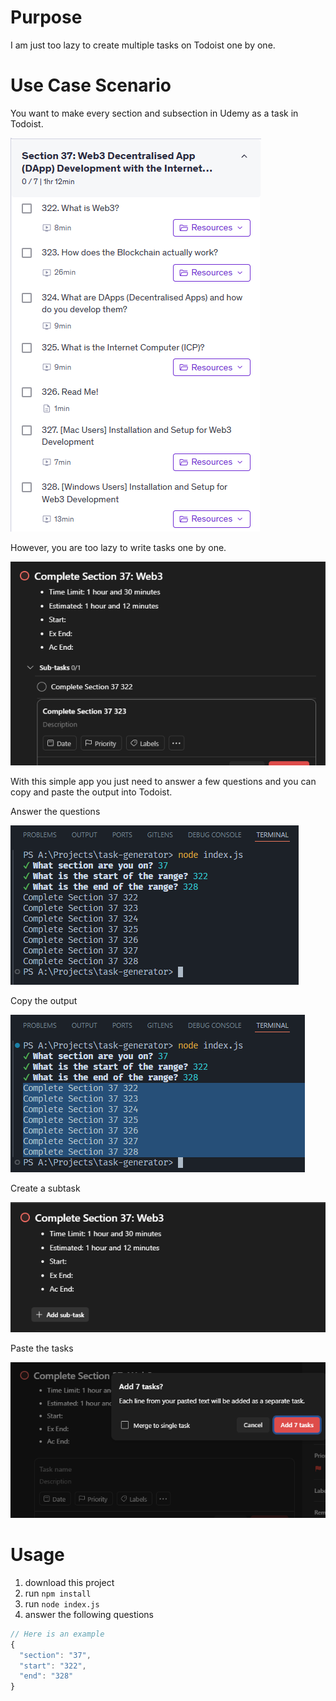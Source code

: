 # Purpose

I am just too lazy to create multiple tasks on Todoist one by one.

# Use Case Scenario

You want to make every section and subsection in Udemy as a task in Todoist.

![alt text](image.png)

However, you are too lazy to write tasks one by one.

![alt text](image-1.png)

With this simple app you just need to answer a few questions and you can copy and paste the output into Todoist.

Answer the questions

![alt text](image-2.png)

Copy the output

![alt text](image-3.png)

Create a subtask

![alt text](image-4.png)

Paste the tasks

![alt text](image-5.png)

# Usage

1. download this project
2. run `npm install`
3. run `node index.js`
4. answer the following questions

```js
// Here is an example
{
  "section": "37",
  "start": "322",
  "end": "328"
}
```
